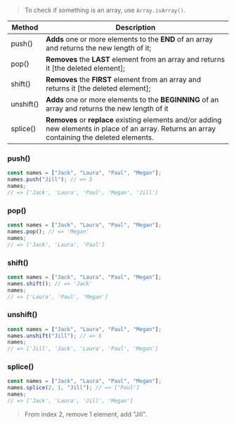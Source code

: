 > To check if something is an array, use `Array.isArray()`.

| Method    | Description                                                                                                                                     |
| --------- | ----------------------------------------------------------------------------------------------------------------------------------------------- |
| push()    | **Adds** one or more elements to the **END** of an array and returns the new length of it;                                                      |
| pop()     | **Removes** the **LAST** element from an array and returns it [the deleted element];                                                            |
| shift()   | **Removes** the **FIRST** element from an array and returns it [the deleted element];                                                           |
| unshift() | **Adds** one or more elements to the **BEGINNING** of an array and returns the new length of it                                                 |
| splice()  | **Removes** or **replace** existing elements and/or adding new elements in place of an array. Returns an array containing the deleted elements. |

### push()

```js
const names = ["Jack", "Laura", "Paul", "Megan"];
names.push("Jill"); // => 5
names;
// => ['Jack', 'Laura', 'Paul', 'Megan', 'Jill']
```

### pop()

```js
const names = ["Jack", "Laura", "Paul", "Megan"];
names.pop(); // => 'Megan'
names;
// => ['Jack', 'Laura', 'Paul']
```

### shift()

```js
const names = ["Jack", "Laura", "Paul", "Megan"];
names.shift(); // => 'Jack'
names;
// => ['Laura', 'Paul', 'Megan']
```

### unshift()

```js
const names = ["Jack", "Laura", "Paul", "Megan"];
names.unshift("Jill"); // => 5
names;
// => ['Jill', 'Jack', 'Laura', 'Paul', 'Megan']
```

### splice()

```js
const names = ["Jack", "Laura", "Paul", "Megan"];
names.splice(2, 1, "Jill"); // => ['Paul']
names;
// => ['Jack', 'Laura', 'Jill', 'Megan']
```

> From index 2, remove 1 element, add "Jill".
